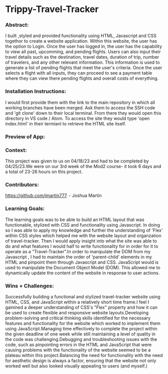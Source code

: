 # Trippy-Travel-Tracker 

### Abstract:
[//]: <> (Briefly describe what you built and its features. What problem is the app solving? How does this application solve that problem?)

 I built ,styled and provided functionality using HTML, Javascript and CSS togethor to create a website application. Within this website, the user has the option to Login. Once the user  has logged in,  the user has the capability to view all past, upcomming, and pending flights. Users can also input their travel details such as the destination, travel dates, duration of trip, number of travelers, and any other relevant information. This information is used to generate a list of pending flights that meet the user's criteria. Once the user selects a flight with all inputs, they can proceed to see a payment table where they can view there pending flights and overall costs of everything.

### Installation Instructions:
[//]: <> (What steps does a person have to take to get your app cloned down and running?)

 I would first provide them with the link to the main repository in which all working branches have been merged. Ask them to access the SSH code and 'git clone' down to their local terminal. From there they would open this directory in VS code / Atom. To access the site they would type  'open index.html' in their termianl to retrieve the HTML site itself. 

### Preview of App:
[//]: <> (Provide ONE gif or screenshot of your application - choose the "coolest" piece of functionality to show off.)



### Context:
[//]: <> (Give some context for the project here. How long did you have to work on it? How far into the Turing program are you?)

This project was given to us on 04/18/23 and had to be completed by 04/25/23.We were on our 3rd week of the Mod2 course- it took 6 days and a total of 23-26 hours on this project. 

### Contributors:
[//]: <> (Who worked on this application? Link to their GitHubs.)

https://github.com/jmartin777. - Joshua Martin

### Learning Goals:
[//]: <> (What were the learning goals of this project? What tech did you work with?)

The learning goals was to be able to build an HTML layout that was functionable, stylized with CSS and functionality using Javascript. In doing so I was able to apply my knowledge and further the understanding of 'Flex' within CSS styles which helped me with the website layout and organzation of travel-tracker. Then I would apply insight into what the site was able to do and what features I would half to write functionality for in order for it to operate as a "Travel-Tracker".In order to manipulate the DOM from my Javascript , I had to maintain the order of 'parent-child' elements in my HTML and pinpoint them through Javascript and CSS. JavaScript would is used to manipulate the Document Object Model (DOM). This allowed me to dynamically update the content of the website in response to user actions. 

### Wins + Challenges:
[//]: <> (What are 2-3 wins you have from this project? What were some challenges you faced - and how did you get over them?)

Successfully building a functional and stylized travel-tracker website using HTML, CSS, and JavaScript within a relatively short time frame.I feel I gainined a deeper understanding of CSS's "Flex" property and how it can be used to create flexible and responsive website layouts.Developing problem-solving and critical thinking skills identified for the necessary features and functionality for the website which worked to implement them using JavaScript.Managing time effectively to complete the project within the given deadline of one week while still maintaining a level of quality in the code was challenging.Debugging and troubleshooting issues with the code, such as pinpointing errors in the HTML and JavaScript that were causing problems with the functionality of the website seemed to be a plateau within this project.Balancing the need for functionality with the need for aesthetic design is always a factor, ensuring that the website not only worked well but also looked visually appealing to users (and myself.)